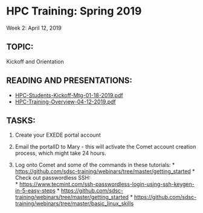 # HPC Training:  Spring 2019
 Week 2: April 12, 2019

## TOPIC:  
Kickoff and Orientation

## READING AND PRESENTATIONS:
* [HPC-Students-Kickoff-Mtg-01-18-2019.pdf](./HPC-Students-Kickoff-Mtg-01-18-2019.pdf)
* [HPC-Training-Overview-04-12-2019.pdf](HPC-Training-Overview-04-12-2019.pdf)

## TASKS:
1.   Create your EXEDE portal account
2.   Email the portalID to Mary  - this will activate the Comet account creation 
           process, which might take 24 hours.

3.   Log onto Comet and some of the commands in these tutorials:
	*  https://github.com/sdsc-training/webinars/tree/master/getting_started
	* Check out passwordless SSH:   
	*      https://www.tecmint.com/ssh-passwordless-login-using-ssh-keygen-in-5-easy-steps
	*  https://github.com/sdsc-training/webinars/tree/master/getting_started
	*  https://github.com/sdsc-training/webinars/tree/master/basic_linux_skills

